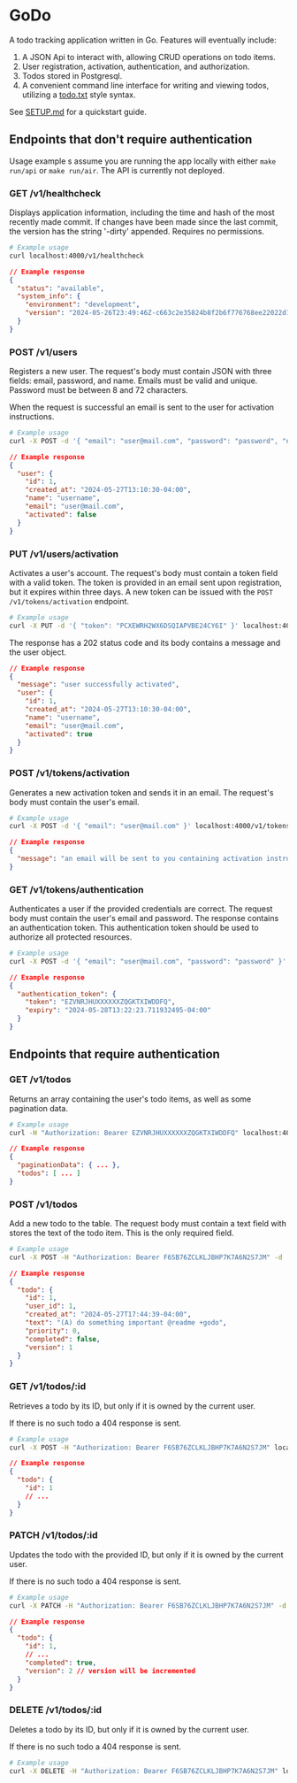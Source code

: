 # GoDo

A todo tracking application written in Go. Features will eventually include:

1. A JSON Api to interact with, allowing CRUD operations on todo items.
2. User registration, activation, authentication, and authorization.
3. Todos stored in Postgresql.
4. A convenient command line interface for writing and viewing todos, utilizing a [todo.txt](https://github.com/todotxt/todo.txt) style syntax.

See [SETUP.md](./SETUP.md) for a quickstart guide.

## Endpoints that don't require authentication

Usage example s assume you are running the app locally with either `make run/api` or `make run/air`. The API is currently not deployed.

### GET /v1/healthcheck

Displays application information, including the time and hash of the most recently made commit. If changes have been made since the last commit, the version has the string '-dirty' appended. Requires no permissions.

```bash
# Example usage
curl localhost:4000/v1/healthcheck
```

```json
// Example response
{
  "status": "available",
  "system_info": {
    "environment": "development",
    "version": "2024-05-26T23:49:46Z-c663c2e35824b8f2b6f776768ee22022d1e86163-dirty"
  }
}
```

### POST /v1/users

Registers a new user. The request's body must contain JSON with three fields: email, password, and name. Emails must be valid and unique. Password must be between 8 and 72 characters.

When the request is successful an email is sent to the user for activation instructions.

```bash
# Example usage
curl -X POST -d '{ "email": "user@mail.com", "password": "password", "name": "username" }' localhost:4000/v1/users
```

```json
// Example response
{
  "user": {
    "id": 1,
    "created_at": "2024-05-27T13:10:30-04:00",
    "name": "username",
    "email": "user@mail.com",
    "activated": false
  }
}
```

### PUT /v1/users/activation

Activates a user's account. The request's body must contain a token field with a valid token. The token is provided in an email sent upon registration, but it expires within three days. A new token can be issued with the `POST /v1/tokens/activation` endpoint.

```bash
# Example usage
curl -X PUT -d '{ "token": "PCXEWRH2WX6DSQIAPVBE24CY6I" }' localhost:4000/v1/users/activation
```

The response has a 202 status code and its body contains a message and the user object.

```json
// Example response
{
  "message": "user successfully activated",
  "user": {
    "id": 1,
    "created_at": "2024-05-27T13:10:30-04:00",
    "name": "username",
    "email": "user@mail.com",
    "activated": true
  }
}
```

### POST /v1/tokens/activation

Generates a new activation token and sends it in an email. The request's body
must contain the user's email.

```bash
# Example usage
curl -X POST -d '{ "email": "user@mail.com" }' localhost:4000/v1/tokens/activation
```

```json
// Example response
{
  "message": "an email will be sent to you containing activation instructions"
}
```

### GET /v1/tokens/authentication

Authenticates a user if the provided credentials are correct. The request body
must contain the user's email and password. The response contains an
authentication token. This authentication token should be used to authorize
all protected resources.

```bash
# Example usage
curl -X POST -d '{ "email": "user@mail.com", "password": "password" }' localhost:4000/v1/tokens/authentication
```

```json
// Example response
{
  "authentication_token": {
    "token": "EZVNRJHUXXXXXXZQGKTXIWDDFQ",
    "expiry": "2024-05-28T13:22:23.711932495-04:00"
  }
}
```

## Endpoints that require authentication

### GET /v1/todos

Returns an array containing the user's todo items, as well as some pagination data.

```bash
# Example usage
curl -H "Authorization: Bearer EZVNRJHUXXXXXXZQGKTXIWDDFQ" localhost:4000/v1/todos
```

```json
// Example response
{
  "paginationData": { ... },
  "todos": [ ... ]
}
```

### POST /v1/todos

Add a new todo to the table. The request body must contain a text field with stores the text of the todo item. This is the only required field.

```bash
# Example usage
curl -X POST -H "Authorization: Bearer F6SB76ZCLKLJBHP7K7A6N2S7JM" -d '{ "text": "(A) do something important @readme +godo" }' localhost:4000/v1/todos

```

```json
// Example response
{
  "todo": {
    "id": 1,
    "user_id": 1,
    "created_at": "2024-05-27T17:44:39-04:00",
    "text": "(A) do something important @readme +godo",
    "priority": 0,
    "completed": false,
    "version": 1
  }
}
```

### GET /v1/todos/:id

Retrieves a todo by its ID, but only if it is owned by the current user.

If there is no such todo a 404 response is sent.

```bash
# Example usage
curl -X POST -H "Authorization: Bearer F6SB76ZCLKLJBHP7K7A6N2S7JM" localhost:4000/v1/todos/1
```

```json
// Example response
{
  "todo": {
    "id": 1
    // ...
  }
}
```

### PATCH /v1/todos/:id

Updates the todo with the provided ID, but only if it is owned by the current user.

If there is no such todo a 404 response is sent.

```bash
# Example usage
curl -X PATCH -H "Authorization: Bearer F6SB76ZCLKLJBHP7K7A6N2S7JM" -d '{ "completed": true }' localhost:4000/v1/todos/1
```

```json
// Example response
{
  "todo": {
    "id": 1,
    // ...
    "completed": true,
    "version": 2 // version will be incremented
  }
}
```

### DELETE /v1/todos/:id

Deletes a todo by its ID, but only if it is owned by the current user.

If there is no such todo a 404 response is sent.

```bash
# Example usage
curl -X DELETE -H "Authorization: Bearer F6SB76ZCLKLJBHP7K7A6N2S7JM" localhost:4000/v1/todos/1
```

